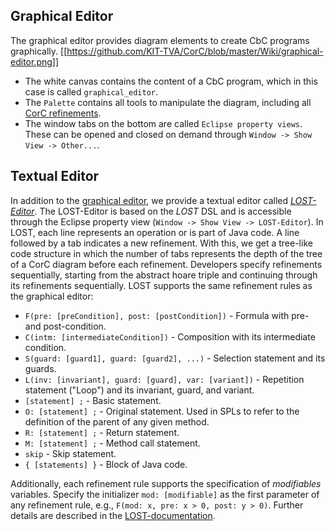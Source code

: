 ## Graphical Editor
The graphical editor provides diagram elements to create CbC programs graphically.
[[https://github.com/KIT-TVA/CorC/blob/master/Wiki/graphical-editor.png]]

- The white canvas contains the content of a CbC program, which in this case is called `graphical_editor`.
- The `Palette` contains all tools to manipulate the diagram, including all [CorC refinements](#corc-refinement-rules).
- The window tabs on the bottom are called `Eclipse property views`. These can be opened and closed on demand through `Window -> Show View -> Other...`.

## Textual Editor
In addition to the [graphical editor](#graphical-editor), we provide a textual editor called [*LOST-Editor*](). The LOST-Editor is based on the *LOST* DSL and is accessible through the Eclipse property view (`Window -> Show View -> LOST-Editor`). In LOST, each line represents an operation or is part of Java code. A line followed by a tab indicates a new refinement. With this, we get a tree-like code structure in which the number of tabs represents the depth of the tree of a CorC diagram before each refinement. Developers specify refinements sequentially, starting from the abstract hoare triple and continuing through its refinements sequentially. LOST supports the same refinement rules as the graphical editor:
- `F(pre: [preCondition], post: [postCondition])` - Formula with pre- and post-condition.
- `C(intm: [intermediateCondition])` - Composition with its intermediate condition.
- `S(guard: [guard1], guard: [guard2], ...)` - Selection statement and its guards.
- `L(inv: [invariant], guard: [guard], var: [variant])` - Repetition statement ("Loop") and its invariant, guard, and variant.
- `[statement] ;` - Basic statement.
- `O: [statement] ;` - Original statement. Used in SPLs to refer to the definition of the parent of any given method.
- `R: [statement] ;` - Return statement.
- `M: [statement] ;` - Method call statement.
- `skip` - Skip statement.
- `{ [statements] }` - Block of Java code.

Additionally, each refinement rule supports the specification of *modifiables* variables. Specify the initializer `mod: [modifiable]` as the first parameter of any refinement rule, e.g., `F(mod: x, pre: x > 0, post: y > 0)`. Further details are described in the [LOST-documentation](https://www.overleaf.com/read/cbnncfypyvqj#47edca).
